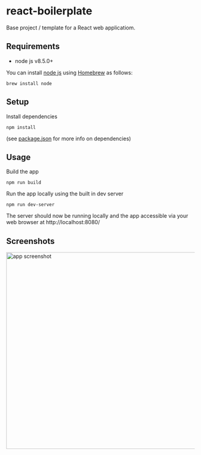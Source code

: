 # react-boilerplate

Base project / template for a React web applicatiom.

## Requirements

* node js v8.5.0+

You can install [node js](https://nodejs.org/en/) using [Homebrew](https://brew.sh/) as follows:

    brew install node

## Setup

Install dependencies

    npm install

(see [package.json](./package.json) for more info on dependencies)

## Usage

Build the app

    npm run build

Run the app locally using the built in dev server

    npm run dev-server

The server should now be running locally and the app accessible via your web browser at http://localhost:8080/

## Screenshots

<img src="docs/images/app-screenshot-1" alt="app screenshot" width=840 height=525 />
